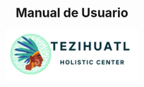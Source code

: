 <h1 style="text-align: center;">Manual de Usuario</h1>
<p style="text-align: center;"><img width="300px" src="https://raw.githubusercontent.com/JosafatJimenezB/TezihuatlPage/main/images/logo.png" alt=""></p>








